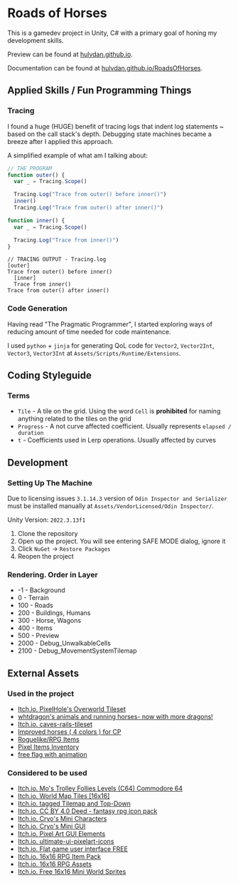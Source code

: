 # Roads of Horses

This is a gamedev project in Unity, C# with a primary goal of honing my development skills.

Preview can be found at [hulvdan.github.io](https://hulvdan.github.io/).

Documentation can be found at [hulvdan.github.io/RoadsOfHorses](https://hulvdan.github.io/RoadsOfHorses/).

## Applied Skills / Fun Programming Things

### Tracing

I found a huge (HUGE) benefit of tracing logs that indent log statements ~ based on the call stack's depth. Debugging state machines became a breeze after I applied this approach.

A simplified example of what am I talking about:

```js
// THE PROGRAM
function outer() {
  var _ = Tracing.Scope()

  Tracing.Log("Trace from outer() before inner()")
  inner()
  Tracing.Log("Trace from outer() after inner()")

function inner() {
  var _ = Tracing.Scope()

  Tracing.Log("Trace from inner()")
}
```

```
// TRACING OUTPUT - Tracing.log
[outer]
Trace from outer() before inner()
  [inner]
  Trace from inner()
Trace from outer() after inner()
```

### Code Generation

Having read "The Pragmatic Programmer", I started exploring ways of reducing amount of time needed for code maintenance.

I used `python` + `jinja` for generating QoL code for `Vector2`, `Vector2Int`, `Vector3`, `Vector3Int` at `Assets/Scripts/Runtime/Extensions`.

## Coding Styleguide

### Terms

- `Tile` - A tile on the grid. Using the word `Cell` is **prohibited** for naming anything related to the tiles on the grid
- `Progress` - A not curve affected coefficient. Usually represents `elapsed / duration`
- `t` - Coefficients used in Lerp operations. Usually affected by curves

## Development

### Setting Up The Machine

Due to licensing issues `3.1.14.3` version of `Odin Inspector and Serializer` must be installed manually at `Assets/VendorLicensed/Odin Inspector/`.

Unity Version: `2022.3.13f1`

1. Clone the repository
2. Open up the project. You will see entering SAFE MODE dialog, ignore it
3. Click `NuGet` -> `Restore Packages`
4. Reopen the project

### Rendering. Order in Layer

- -1 - Background
- 0 - Terrain
- 100 - Roads
- 200 - Buildings, Humans
- 300 - Horse, Wagons
- 400 - Items
- 500 - Preview
- 2000 - Debug_UnwalkableCells
- 2100 - Debug_MovementSystemTilemap

## External Assets

### Used in the project

- [Itch.io. PixelHole's Overworld Tileset](https://pixelhole.itch.io/pixelholes-overworld-tileset)
- [whtdragon's animals and running horses- now with more dragons!](https://forums.rpgmakerweb.com/index.php?threads/whtdragons-animals-and-running-horses-now-with-more-dragons.53552/)
- [Itch.io. caves-rails-tileset](https://heyitswidmo.itch.io/caves-rails-tileset)
- [Improved horses ( 4 colors ) for CP](https://www.nexusmods.com/stardewvalley/mods/1903?tab=description)
- [Roguelike/RPG Items](https://opengameart.org/content/roguelikerpg-items)
- [Pixel Items Inventory](https://www.deviantart.com/blackkarma3840/art/Pixel-Items-Inventory-882911608)
- [free flag with animation](https://ankousse26.itch.io/free-flag-with-animation)

### Considered to be used

- [Itch.io. Mo's Trolley Follies Levels (C64) Commodore 64](https://modernart.itch.io/mos-trolley-follies-levels-c64)
- [Itch.io. World Map Tiles [16x16]](https://malibudarby.itch.io/world-map-tiles)
- [Itch.io. tagged Tilemap and Top-Down](https://itch.io/game-assets/tag-tilemap/tag-top-down)
- [Itch.io. CC BY 4.0 Deed - fantasy rpg icon pack](https://franuka.itch.io/rpg-icon-pack-demo)
- [Itch.io. Cryo's Mini Characters](https://paperhatlizard.itch.io/cryos-mini-characters)
- [Itch.io. Cryo's Mini GUI](https://paperhatlizard.itch.io/cryos-mini-gui)
- [Itch.io. Pixel Art GUI Elements](https://mounirtohami.itch.io/pixel-art-gui-elements)
- [Itch.io. ultimate-ui-pixelart-icons](https://lucky-loops.itch.io/ultimate-ui-pixelart-icons)
- [Itch.io. Flat game user interface FREE](https://sungraphica.itch.io/flat-game-user-interface-free)
- [Itch.io. 16x16 RPG Item Pack](https://alexs-assets.itch.io/16x16-rpg-item-pack)
- [Itch.io. 16x16 RPG Assets](https://ssugmi.itch.io/16x16-rpg-assets)
- [Itch.io. Free 16x16 Mini World Sprites](https://merchant-shade.itch.io/16x16-mini-world-sprites)
